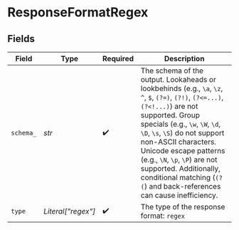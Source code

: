 # ResponseFormatRegex


## Fields

| Field                                                                                                                                                                                                                                                                                                                                                                                                  | Type                                                                                                                                                                                                                                                                                                                                                                                                   | Required                                                                                                                                                                                                                                                                                                                                                                                               | Description                                                                                                                                                                                                                                                                                                                                                                                            |
| ------------------------------------------------------------------------------------------------------------------------------------------------------------------------------------------------------------------------------------------------------------------------------------------------------------------------------------------------------------------------------------------------------ | ------------------------------------------------------------------------------------------------------------------------------------------------------------------------------------------------------------------------------------------------------------------------------------------------------------------------------------------------------------------------------------------------------ | ------------------------------------------------------------------------------------------------------------------------------------------------------------------------------------------------------------------------------------------------------------------------------------------------------------------------------------------------------------------------------------------------------ | ------------------------------------------------------------------------------------------------------------------------------------------------------------------------------------------------------------------------------------------------------------------------------------------------------------------------------------------------------------------------------------------------------ |
| `schema_`                                                                                                                                                                                                                                                                                                                                                                                              | *str*                                                                                                                                                                                                                                                                                                                                                                                                  | :heavy_check_mark:                                                                                                                                                                                                                                                                                                                                                                                     | The schema of the output. Lookaheads or lookbehinds (e.g., `\a`, `\z`, `^`, `$`, `(?=)`, `(?!)`, `(?<=...)`, `(?<!...)`) are not supported. Group specials (e.g., `\w`, `\W`, `\d`, `\D`, `\s`, `\S`) do not support non-ASCII characters. Unicode escape patterns (e.g., `\N`, `\p`, `\P`) are not supported. Additionally, conditional matching (`(?(`) and back-references can cause inefficiency.<br/> |
| `type`                                                                                                                                                                                                                                                                                                                                                                                                 | *Literal["regex"]*                                                                                                                                                                                                                                                                                                                                                                                     | :heavy_check_mark:                                                                                                                                                                                                                                                                                                                                                                                     | The type of the response format: `regex`                                                                                                                                                                                                                                                                                                                                                               |